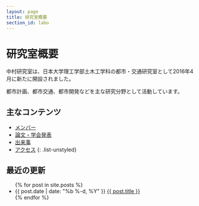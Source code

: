 ```yaml
---
layout: page
title: 研究室概要
section_id: labo
---
```


# 研究室概要

中村研究室は、日本大学理工学部土木工学科の都市・交通研究室として2016年4月に新たに開設されました。

都市計画、都市交通、都市開発などを主な研究分野として活動しています。

<div class="two spacing"></div>

## 主なコンテンツ

* [メンバー](member)
* [論文・学会発表](papers)
* [出来事](posts)
* [アクセス](access)
{: .list-unstyled}

<div class="two spacing"></div>

## 最近の更新

<ul class="post-list">
  {% for post in site.posts %}
  <li>
    <span class="post-meta">{{ post.date | date: "%b %-d, %Y" }}</span>
    <a class="post-link" href="{{ post.url | prepend: site.baseurl }}">{{ post.title }}</a>
  </li>
  {% endfor %}
</ul>

<!--
<p class="rss-subscribe">subscribe <a href="{{ "/feed.xml" | prepend: site.baseurl }}">via RSS</a></p>
-->
